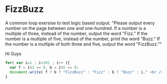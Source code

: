 <h1>FizzBuzz</h1>
<p>A common loop exersise to test logic based output. "Please output every number on the page between one and
one-hundred. If a number is a multiple of three, instead of the number, output the word "Fizz." If the number
is a multiple of five, instead of the number, print the word "Buzz." If the number is a multiple of both three
and five, output the word "FizzBuzz.""</p>
<p>Hi Guys</p>

``` JavaScript
for( var i=1 ; i<101 ; i++ ){
  var f = i%3 == 0, b = i%5 == 0;
  document.write( f ? b ? "FizzBuzz" : "Fizz" : b ? "Buzz" : i," <br />");
}
```
